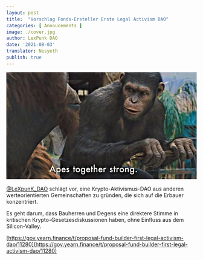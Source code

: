 ```yaml
---
layout: post
title:  "Vorschlag Fonds-Ersteller Erste Legal Activism DAO"
categories: [ Annoucements ]
image: ./cover.jpg
author: LexPunk DAO
date: '2021-08-03'
translator: Nesyeth
publish: true
---
```


![](1.jpg)

[@LeXpunK_DAO](https://twitter.com/LeXpunK_DAO) schlägt vor, eine Krypto-Aktivismus-DAO aus anderen werteorientierten Gemeinschaften zu gründen, die sich auf die Erbauer konzentriert.

Es geht darum, dass Bauherren und Degens eine direktere Stimme in kritischen Krypto-Gesetzesdiskussionen haben, ohne Einfluss aus dem Silicon-Valley.

[https://gov.yearn.finance/t/proposal-fund-builder-first-legal-activism-dao/11280](https://gov.yearn.finance/t/proposal-fund-builder-first-legal-activism-dao/11280)
